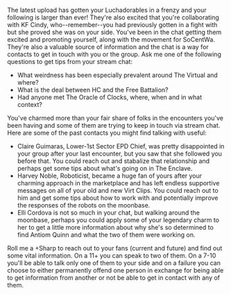 The latest upload has gotten your Luchadorables in a frenzy and your following is larger than ever! They're also excited that you're collaborating with KF Cindy, who--remember--you had previously gotten in a fight with but she proved she was on your side. You've been in the chat getting them excited and promoting yourself, along with the movement for SoCentWa. They're also a valuable source of information and the chat is a way for contacts to get in touch with you or the group. Ask me one of the following questions to get tips from your stream chat:

- What weirdness has been especially prevalent around The Virtual and where? 
- What is the deal between HC and the Free Battalion? 
- Had anyone met The Oracle of Clocks, where, when and in what context? 

You've charmed more than your fair share of folks in the encounters you've been having and some of them are trying to keep in touch via stream chat. Here are some of the past contacts you might find talking with useful:

- Claire Guimaras, Lower-1st Sector EPD Chief, was pretty disappointed in your group after your last encounter, but you saw that she followed you before that. You could reach out and stabalize that relationship and perhaps get some tips about what's going on in The Enclave. 
- Harvey Noble, Roboticist, became a huge fan of yours after your charming approach in the marketplace and has left endless supportive messages on all of your old and new Virt Clips. You could reach out to him and get some tips about how to work with and potentially improve the responses of the robots on the moonbase.
- Elli Cordova is not so much in your chat, but walking around the moonbase, perhaps you could apply some of your legendary charm to her to get a little more information about why she's so determined to find Antiom Quinn and what the two of them were working on. 

Roll me a +Sharp to reach out to your fans (current and future) and find out some vital information. On a 11+ you can speak to two of them. On a 7-10 you'll be able to talk only one of them to your side and on a failure you can choose to either permanently offend one person in exchange for being able to get information from another or not be able to get in contact with any of them. 

